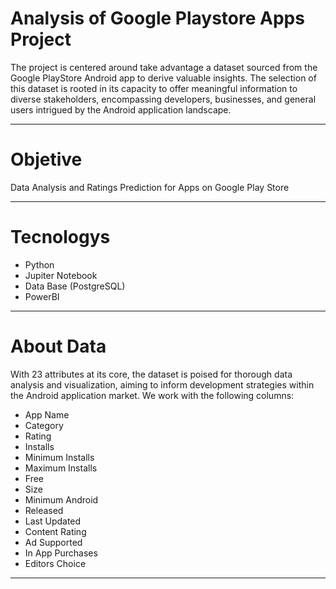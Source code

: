 # Analysis of Google Playstore Apps Project
The project is centered around take advantage a dataset sourced from the Google PlayStore Android app to derive valuable insights.
The selection of this dataset is rooted in its capacity to offer meaningful information to diverse stakeholders, encompassing developers, businesses, and general users intrigued by the Android application landscape.
***
# Objetive
Data Analysis and Ratings Prediction for Apps on Google Play Store
***
# Tecnologys
  - Python
  - Jupiter Notebook
  - Data Base (PostgreSQL)
  - PowerBI
***
# About Data
With 23 attributes at its core, the dataset is poised for thorough data analysis and visualization, aiming to inform development strategies within the Android application market.
We work with the following columns:
  * App Name
  * Category
  * Rating
  * Installs
  * Minimum Installs
  * Maximum Installs
  * Free
  * Size
  * Minimum Android
  * Released
  * Last Updated
  * Content Rating
  * Ad Supported
  * In App Purchases
  * Editors Choice
***
